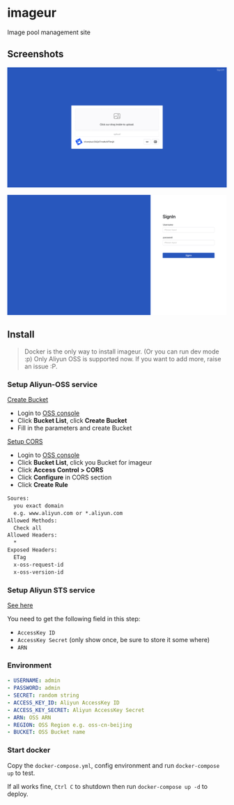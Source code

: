 # imageur

Image pool management site

## Screenshots

![main](./screenshots/main.png)

![signin](./screenshots/singin.png)

## Install

> Docker is the only way to install imageur. (Or you can run dev mode :p)
> Only Aliyun OSS is supported now. If you want to add more, raise an issue :P.

### Setup Aliyun-OSS service

[Create Bucket](https://help.aliyun.com/document_detail/31842.html)

- Login to [OSS console](https://oss.console.aliyun.com/)
- Click **Bucket List**, click **Create Bucket**
- Fill in the parameters and create Bucket

[Setup CORS](https://help.aliyun.com/document_detail/31903.htm)

- Login to [OSS console](https://oss.console.aliyun.com/)
- Click **Bucket List**, click you Bucket for imageur
- Click **Access Control > CORS**
- Click **Configure** in CORS section
- Click **Create Rule**

```txt
Soures:
  you exact domain
  e.g. www.aliyun.com or *.aliyun.com
Allowed Methods:
  Check all
Allowed Headers:
  *
Exposed Headers:
  ETag
  x-oss-request-id
  x-oss-version-id
```

### Setup Aliyun STS service

[See here](https://help.aliyun.com/document_detail/100624.htm)

You need to get the following field in this step:

- `AccessKey ID`
- `AccessKey Secret` (only show once, be sure to store it some where)
- `ARN`

### Environment

```yml
- USERNAME: admin
- PASSWORD: admin
- SECRET: random string
- ACCESS_KEY_ID: Aliyun AccessKey ID
- ACCESS_KEY_SECRET: Aliyun AccessKey Secret
- ARN: OSS ARN
- REGION: OSS Region e.g. oss-cn-beijing
- BUCKET: OSS Bucket name
```

### Start docker

Copy the `docker-compose.yml`, config environment and run `docker-compose up` to test.

If all works fine, `Ctrl C` to shutdown then run `docker-compose up -d` to deploy.
